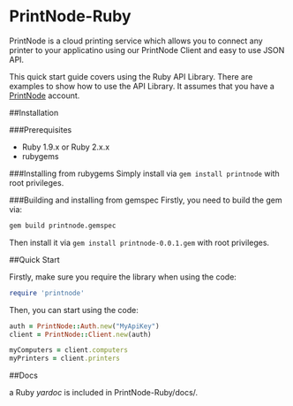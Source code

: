 # PrintNode-Ruby

PrintNode is a cloud printing service which allows you to connect any printer to your applicatino using our PrintNode Client and easy to use JSON API.

This quick start guide covers using the Ruby API Library. There are examples to show how to use the API Library. It assumes that you have a [PrintNode](https://www.printnode.com) account.

##Installation

###Prerequisites

* Ruby 1.9.x or Ruby 2.x.x
* rubygems

###Installing from rubygems
Simply install via `gem install printnode` with root privileges.

###Building and installing from gemspec
Firstly, you need to build the gem via:
```bash
gem build printnode.gemspec
```
Then install it via `gem install printnode-0.0.1.gem` with root privileges.

##Quick Start

Firstly, make sure you require the library when using the code:

```Ruby
require 'printnode'
```

Then, you can start using the code:

```Ruby
auth = PrintNode::Auth.new("MyApiKey")
client = PrintNode::Client.new(auth)

myComputers = client.computers
myPrinters = client.printers
```

##Docs

a Ruby *yardoc* is included in PrintNode-Ruby/docs/.
